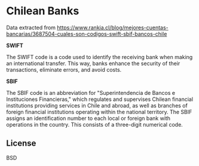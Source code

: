 # Chilean Banks

Data extracted from https://www.rankia.cl/blog/mejores-cuentas-bancarias/3687504-cuales-son-codigos-swift-sbif-bancos-chile

**SWIFT**

The SWIFT code is a code used to identify the receiving bank when making an international transfer. This way, banks enhance the security of their transactions, eliminate errors, and avoid costs.

**SBIF**

The SBIF code is an abbreviation for "Superintendencia de Bancos e Instituciones Financieras," which regulates and supervises Chilean financial institutions providing services in Chile and abroad, as well as branches of foreign financial institutions operating within the national territory. The SBIF assigns an identification number to each local or foreign bank with operations in the country. This consists of a three-digit numerical code.

## License

BSD
